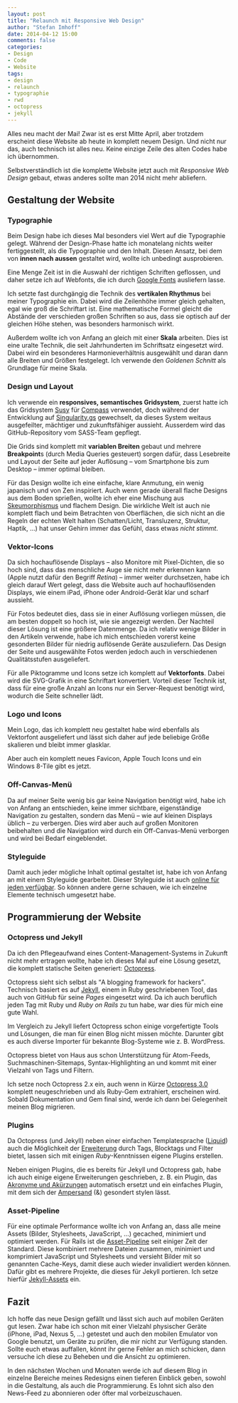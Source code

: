```yaml
---
layout: post
title: "Relaunch mit Responsive Web Design"
author: "Stefan Imhoff"
date: 2014-04-12 15:00
comments: false
categories:
- Design
- Code
- Website
tags:
- design
- relaunch
- typographie
- rwd
- octopress
- jekyll
---
```


Alles neu macht der Mai! Zwar ist es erst Mitte April, aber trotzdem erscheint diese Website ab heute in komplett neuem Design. Und nicht nur das, auch technisch ist alles neu. Keine einzige Zeile des alten Codes habe ich übernommen.

Selbstverständlich ist die komplette Website jetzt auch mit *Responsive Web Design* gebaut, etwas anderes sollte man 2014 nicht mehr abliefern.

## Gestaltung der Website

### Typographie
Beim Design habe ich dieses Mal besonders viel Wert auf die Typographie gelegt. Während der Design-Phase hatte ich monatelang nichts weiter fertiggestellt, als die Typographie und den Inhalt. Diesen Ansatz, bei dem von **innen nach aussen** gestaltet wird, wollte ich unbedingt ausprobieren.

Eine Menge Zeit ist in die Auswahl der richtigen Schriften geflossen, und daher setze ich auf Webfonts, die ich durch [Google Fonts](https://www.google.com/fonts) ausliefern lasse.

Ich setzte fast durchgängig die Technik des **vertikalen Rhythmus** bei meiner Typographie ein. Dabei wird die Zeilenhöhe immer gleich gehalten, egal wie groß die Schriftart ist. Eine mathematische Formel gleicht die Abstände der verschieden großen Schriften so aus, dass sie optisch auf der gleichen Höhe stehen, was besonders harmonisch wirkt.

Außerdem wollte ich von Anfang an gleich mit einer **Skala** arbeiten. Dies ist eine uralte Technik, die seit Jahrhunderten im Schriftsatz eingesetzt wird. Dabei wird ein besonderes Harmonieverhältnis ausgewählt und daran dann alle Breiten und Größen festgelegt. Ich verwende den *Goldenen Schnitt* als Grundlage für meine Skala.

### Design und Layout
Ich verwende ein **responsives, semantisches Gridsystem**, zuerst hatte ich das Gridsystem [Susy](http://susy.oddbird.net/) für [Compass](http://compass-style.org/) verwendet, doch während der Entwicklung auf [Singularity.gs](http://singularity.gs/) gewechselt, da dieses System weitaus ausgefeilter, mächtiger und zukunftsfähiger aussieht. Ausserdem wird das GitHub-Repository vom SASS-Team gepflegt.

Die Grids sind komplett mit **variablen Breiten** gebaut und mehrere **Breakpoint**s (durch Media Queries gesteuert) sorgen dafür, dass Lesebreite und Layout der Seite auf jeder Auflösung – vom Smartphone bis zum Desktop – immer optimal bleiben.

Für das Design wollte ich eine einfache, klare Anmutung, ein wenig japanisch und von Zen inspiriert. Auch wenn gerade überall flache Designs aus dem Boden sprießen, wollte ich eher eine Mischung aus [Skeumorphismus](http://de.wikipedia.org/wiki/Skeuomorphismus) und flachem Design. Die wirkliche Welt ist auch nie komplett flach und beim Betrachten von Oberflächen, die sich nicht an die Regeln der echten Welt halten (Schatten/Licht, Transluzenz, Struktur, Haptik, …) hat unser Gehirn immer das Gefühl, dass etwas *nicht stimmt*.

### Vektor-Icons
Da sich hochauflösende Displays – also Monitore mit Pixel-Dichten, die so hoch sind, dass das menschliche Auge sie nicht mehr erkennen kann (Apple nutzt dafür den Begriff *Retina*) – immer weiter durchsetzen, habe ich gleich darauf Wert gelegt, dass die Website auch auf hochauflösenden Displays, wie einem iPad, iPhone oder Android-Gerät klar und scharf aussieht.

Für Fotos bedeutet dies, dass sie in einer Auflösung vorliegen müssen, die am besten doppelt so hoch ist, wie sie angezeigt werden. Der Nachteil dieser Lösung ist eine größere Datenmenge. Da ich relativ wenige Bilder in den Artikeln verwende, habe ich mich entschieden vorerst keine gesonderten Bilder für niedrig auflösende Geräte auszuliefern. Das Design der Seite und ausgewählte Fotos werden jedoch auch in verschiedenen Qualitätsstufen ausgeliefert.

Für alle Piktogramme und Icons setze ich komplett auf **Vektorfonts**. Dabei wird die SVG-Grafik in eine Schriftart konvertiert. Vorteil dieser Technik ist, dass für eine große Anzahl an Icons nur ein Server-Request benötigt wird, wodurch die Seite schneller lädt.

### Logo und Icons
Mein Logo, das ich komplett neu gestaltet habe wird ebenfalls als Vektorfont ausgeliefert und lässt sich daher auf jede beliebige Größe skalieren und bleibt immer glasklar.

Aber auch ein komplett neues Favicon, Apple Touch Icons und ein Windows&nbsp;8-Tile gibt es jetzt.

### Off-Canvas-Menü
Da auf meiner Seite wenig bis gar keine Navigation benötigt wird, habe ich von Anfang an entschieden, keine immer sichtbare, eigenständige Navigation zu gestalten, sondern das Menü – wie auf kleinen Displays üblich – zu verbergen. Dies wird aber auch auf großen Monitoren beibehalten und die Navigation wird durch ein Off-Canvas-Menü verborgen und wird bei Bedarf eingeblendet.

### Styleguide
Damit auch jeder mögliche Inhalt optimal gestaltet ist, habe ich von Anfang an mit einem Styleguide gearbeitet. Dieser Styleguide ist auch [online für jeden verfügbar](/styleguide/). So können andere gerne schauen, wie ich einzelne Elemente technisch umgesetzt habe.

## Programmierung der Website

### Octopress und Jekyll
Da ich den Pflegeaufwand eines Content-Management-Systems in Zukunft nicht mehr ertragen wollte, habe ich dieses Mal auf eine Lösung gesetzt, die komplett statische Seiten generiert: [Octopress](http://octopress.org/).

Octopress sieht sich selbst als <q lang="en">A blogging framework for hackers</q>. Technisch basiert es auf [Jekyll](http://jekyllrb.com/), einem in Ruby geschriebenen Tool, das auch von GitHub für seine *Pages* eingesetzt wird. Da ich auch beruflich jeden Tag mit Ruby und *Ruby on Rails* zu tun habe, war dies für mich eine gute Wahl.

Im Vergleich zu Jekyll liefert Octopress schon einige vorgefertigte Tools und Lösungen, die man für einen Blog nicht missen möchte. Darunter gibt es auch diverse Importer für bekannte Blog-Systeme wie z. B. WordPress.

Octopress bietet von Haus aus schon Unterstützung für Atom-Feeds, Suchmaschinen-Sitemaps, Syntax-Highlighting an und kommt mit einer Vielzahl von Tags und Filtern.

Ich setze noch Octopress 2.x ein, auch wenn in Kürze [Octopress 3.0](https://github.com/octopress/octopress) komplett neugeschrieben und als Ruby-Gem extrahiert, erscheinen wird. Sobald Dokumentation und Gem final sind, werde ich dann bei Gelegenheit meinen Blog migrieren.

### Plugins
Da Octopress (und Jekyll) neben einer einfachen Templatesprache ([Liquid](https://github.com/Shopify/liquid/wiki/Liquid-for-Designers)) auch die Möglichkeit der [Erweiterung](https://github.com/Shopify/liquid/wiki/Liquid-for-Programmers) durch Tags, Blocktags und Filter bietet, lassen sich mit einigen *Ruby*-Kenntnissen eigene Plugins erstellen.

Neben einigen Plugins, die es bereits für  Jekyll und Octopress gab, habe ich auch einige eigene Erweiterungen geschrieben, z. B. ein Plugin, das [Akronyme und Akürzungen](https://github.com/kogakure/jekyll-plugin-abbr) automatisch ersetzt und ein einfaches Plugin, mit dem sich der [Ampersand](https://github.com/kogakure/jekyll-plugin-ampersand) (&amp;) gesondert stylen lässt.

### Asset-Pipeline
Für eine optimale Performance wollte ich von Anfang an, dass alle meine Assets (Bilder, Stylesheets, JavaScript, …) gecached, minimiert und optimiert werden. Für Rails ist die [Asset-Pipeline](http://guides.rubyonrails.org/asset_pipeline.html) seit einiger Zeit der Standard. Diese kombiniert mehrere Dateien zusammen, minimiert und komprimiert JavaScript und Stylesheets und versieht Bilder mit so genannten Cache-Keys, damit diese auch wieder invalidiert werden können. Dafür gibt es mehrere Projekte, die dieses für Jekyll portieren. Ich setze hierfür [Jekyll-Assets](https://github.com/ixti/jekyll-assets/) ein.

## Fazit
Ich hoffe das neue Design gefällt und lässt sich auch auf mobilen Geräten gut lesen. Zwar habe ich schon mit einer Vielzahl physischer Geräte (iPhone, iPad, Nexus 5, …) getestet und auch den mobilen Emulator von Google benutzt, um Geräte zu prüfen, die mir nicht zur Verfügung standen. Sollte euch etwas auffallen, könnt ihr gerne Fehler an mich schicken, dann versuche ich diese zu Beheben und die Ansicht zu optimieren.

In den nächsten Wochen und Monaten werde ich auf diesem Blog in einzelne Bereiche meines Redesigns einen tieferen Einblick geben, sowohl in die Gestaltung, als auch die Programmierung. Es lohnt sich also den News-Feed zu abonnieren oder öfter mal vorbeizuschauen.
